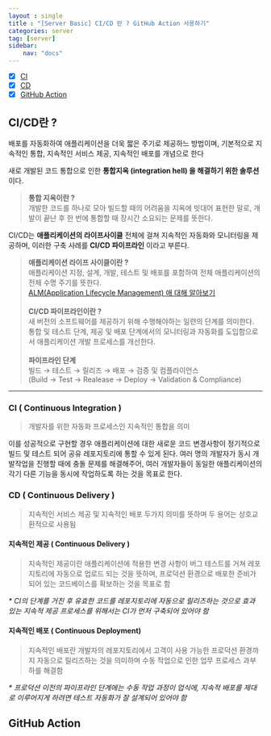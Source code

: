```yaml
---
layout : single
title : "[Server Basic] CI/CD 란 ? GitHub Action 사용하기"
categories: server
tag: [server]
sidebar:
    nav: "docs"
---
```


- [x] [CI](#ci--continuous-integration)
- [x] [CD](#cd--continuous-delivery)
- [x] [GitHub Action](#github-action)

## CI/CD란 ? 
배포를 자동화하여 애플리케이션을 더욱 짧은 주기로 제공하느 방법이며, 기본적으로 지속적인 통합, 지속적인 서비스 제공, 지속적인 배포를 개념으로 한다

새로 개발된 코드 통합으로 인한 **통합지옥 (integration hell) 을 해결하기 위한 솔루션**이다. 

> **통합 지옥이란 ?** <br> 개발한 코드를 하나로 모아 빌드할 때의 어려움을 지옥에 빗대어 표현한 말로, 개발이 끝난 후 한 번에 통합할 때 장시간 소요되는 문제를 뜻한다.

CI/CD는 **애플리케이션의 라이프사이클** 전체에 걸쳐 지속적인 자동화와 모니터링을 제공하며, 이러한 구축 사례를 **CI/CD 파이프라인** 이라고 부른다. 

> **애플리케이션 라이프 사이클이란 ?** <br> 
애플리케이션 지정, 설계, 개발, 테스트 및 배포를 포함하여 전체 애플리케이션의 전체 수명 주기를 뜻한다. <br>
[ALM(Application Lifecycle Management) 애 대해 알아보기](https://www.redhat.com/ko/topics/devops/what-is-application-lifecycle-management-alm?cicd=32h281b) <br><br>
**CI/CD 파이프라인이란 ?**<br> 
새 버전의 소프트웨어를 제공하기 위해 수행해야하는 일련의 단계를 의미한다. 통합 및 테스트 단계, 제공 및 배포 단계에서의 모니터링과 자동화를 도입함으로서 애플리케이션 개발 프로세스를 개선한다. <br><br>
**파이프라인 단계**<br>
빌드 &rarr; 테스트 &rarr; 릴리즈 &rarr; 배포 &rarr; 검증 및 컴플라이언스 <br>
(Build &rarr; Test &rarr; Realease &rarr; Deploy &rarr; Validation & Compliance)

---

### CI ( Continuous Integration )

> 개발자를 위한 자동화 프로세스인 지속적인 통합을 의미

이를 성공적으로 구현할 경우 애플리케이션에 대한 새로운 코드 변경사항이 정기적으로 빌드 및 테스트 되어 공유 레포지토리에 통할 수 있게 된다. 여러 명의 개발자가 동시 개발작업을 진행할 때에 충돌 문제를 해결해주어, 여러 개발자들이 동일한 애플리케이션의 각기 다른 기능을 동시에 작업하도록 하는 것을 목표로 한다.



### CD ( Continuous Delivery )

> 지속적인 서비스 제공 및 지속적인 배포 두가지 의미를 뜻하며 두 용어는 상호교환적으로 사용됨

#### 지속적인 제공 ( Continuous Delivery ) 

> 지속적인 제공이란 애플리케이션에 적용한 변경 사항이 버그 테스트를 거쳐 레포지토리에 자동으로 업로드 되는 것을 뜻하며, 프로덕션 환경으로 배포한 준비가 되어 있는 코드베이스를 확보하는 것을 목표로 함

*\* CI의 단계를 거친 후 유효한 코드를 레포지토리에 자동으로 릴리즈하는 것으로 효과 있는 지속적 제공 프로세스를 위해서는 CI가 먼저 구축되어 있어야 함*


#### 지속적인 배포 ( Continuous Deployment)

> 지속적인 배포란 개발자의 레포지토리에서 고객이 사용 가능한 프로덕션 환경까지 자동으로 릴리즈하는 것을 의미하며 수동 작업으로 인한 업무 프로세스 과부하를 해결함 

*\* 프로덕션 이전의 파이프라인 단계에는 수동 작업 과정이 업식에, 지속적 배포를 제대로 이루어지게 하려면 테스트 자동화가 잘 설계되어 있어야 함*

## GitHub Action